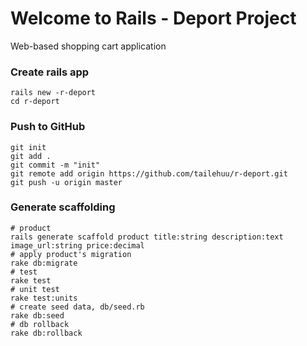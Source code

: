 # Welcome to Rails - Deport Project

Web-based shopping cart application

### Create rails app
    rails new -r-deport
    cd r-deport
    
### Push to GitHub
    git init
    git add .
    git commit -m "init"
    git remote add origin https://github.com/tailehuu/r-deport.git
    git push -u origin master

### Generate scaffolding
    # product
    rails generate scaffold product title:string description:text image_url:string price:decimal
    # apply product's migration
    rake db:migrate
    # test
    rake test
    # unit test
    rake test:units
    # create seed data, db/seed.rb
    rake db:seed
    # db rollback
    rake db:rollback